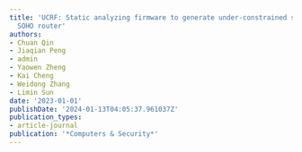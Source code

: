 ```yaml
---
title: 'UCRF: Static analyzing firmware to generate under-constrained seed for fuzzing
  SOHO router'
authors:
- Chuan Qin
- Jiaqian Peng
- admin
- Yaowen Zheng
- Kai Cheng
- Weidong Zhang
- Limin Sun
date: '2023-01-01'
publishDate: '2024-01-13T04:05:37.961037Z'
publication_types:
- article-journal
publication: '*Computers & Security*'
---
```

